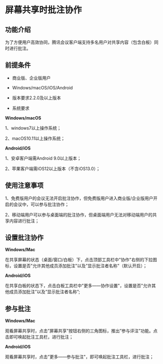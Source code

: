 # 屏幕共享时批注协作

## 功能介绍

为了方便用户高效协同，腾讯会议客户端支持多名用户对共享内容（包含白板）同时进行批注。

## 前提条件

- 商业版、企业版用户

- Windows/macOS/iOS/Android

- 版本要求2.2.0及以上版本

- 系统要求

**Windows/macOS**

1、windows7以上操作系统；

2、macOS10.11以上操作系统；

**Android/iOS**

1、安卓客户端需Android 9.0以上版本；

2、苹果客户端需iOS12以上版本（不含iOS13.0）；

## 使用注意事项

1、免费版用户的会议无法开启批注协作，但免费版用户进入商业版/企业版用户开启的会议中，可以参与批注协作；

2、移动端用户可以参与桌面端的批注协作，但桌面端用户无法对移动端用户的共享内容进行批注；

## 设置批注协作

**Windows/Mac**

在共享屏幕的状态（桌面/窗口/白板）下，点击顶部工具栏中"协作"右侧的下拉图标，设置是否"允许其他成员添加批注"以及”显示批注者名称"（默认开启）；

**Android/iOS**

在共享白板的状态下，点击白板工具栏中"更多——协作设置"，设置是否"允许其他成员添加批注”以及”显示批注者名称”;

## 参与批注

**Windows/Mac**

观看屏幕共享时，点击”屏幕共享"按钮右侧的三角图标，推出”参与评注”功能。点击即可唤起批注工具栏，进行批注；

**Android/iOS**

观看屏幕共享时，点击”更多——参与批注"，即可唤起批注工具栏，进行批注；